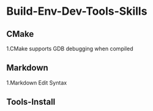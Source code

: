# Build-Env-Dev-Tools-Skills

## CMake

1.CMake supports GDB debugging when compiled

## Markdown

1.Markdown Edit Syntax


## Tools-Install

